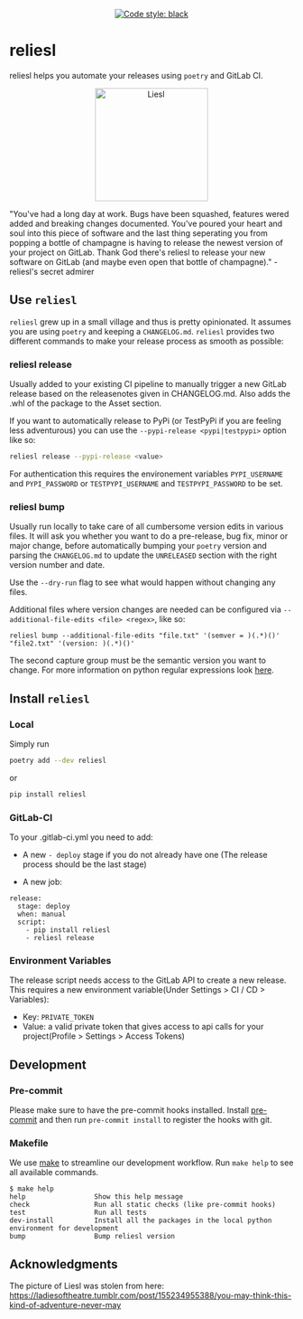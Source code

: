 <p align="center">
<a href="https://github.com/ambv/black"><img alt="Code style: black" src="https://img.shields.io/badge/code%20style-black-000000.svg"></a>
</p>

# reliesl
reliesl helps you automate your releases using `poetry` and GitLab CI.

<div align="center">
    <img src="assets/liesl.jpg" alt="Liesl" width=200px align="middle">
</div>

"You've had a long day at work. Bugs have been squashed, features wered added and breaking changes documented. You've poured your heart and soul into this piece of software and the last thing seperating you from popping a bottle of champagne is having to release the newest version of your project on GitLab. Thank God there's reliesl to release your new software on GitLab (and maybe even open that bottle of champagne)."
\- reliesl's secret admirer

## Use `reliesl`
`reliesl` grew up in a small village and thus is pretty opinionated. It assumes you are using `poetry` and keeping a `CHANGELOG.md`.
`reliesl` provides two different commands to make your release process as smooth as possible:

### reliesl release
Usually added to your existing CI pipeline to manually trigger a new GitLab release based on the releasenotes given in CHANGELOG.md. Also adds the .whl of the package to the Asset section.

If you want to automatically release to PyPi (or TestPyPi if you are feeling less adventurous) you can use the `--pypi-release <pypi|testpypi>` option like so:
```bash
reliesl release --pypi-release <value>
```
For authentication this requires the environement variables  `PYPI_USERNAME`  and `PYPI_PASSWORD` or `TESTPYPI_USERNAME` and `TESTPYPI_PASSWORD` to be set.

### reliesl bump
Usually run locally to take care of all cumbersome version edits in various files. 
It will ask you whether you want to do a pre-release, bug fix, minor or major change, before automatically bumping your `poetry` version and parsing the `CHANGELOG.md` to update the `UNRELEASED` section with the right version number and date.

Use the `--dry-run` flag to see what would happen without changing any files.

Additional files where version changes are needed can be configured via `--additional-file-edits <file> <regex>`, like so: 

```
reliesl bump --additional-file-edits "file.txt" '(semver = )(.*)()' "file2.txt" '(version: )(.*)()'
```

The second capture group must be the semantic version you want to change.
For more information on python regular expressions look [here](https://docs.python.org/3.7/howto/regex.html).

## Install `reliesl`

### Local
Simply run
```bash
poetry add --dev reliesl
```
or 
```bash
pip install reliesl
```

### GitLab-CI
To your .gitlab-ci.yml you need to add:

 - A new `- deploy` stage if you do not already have one (The release process should be the last stage)

 - A new job:
```
release:
  stage: deploy
  when: manual
  script:
    - pip install reliesl
    - reliesl release
```


### Environment Variables
The release script needs access to the GitLab API to create a new release. This requires a new environment variable(Under Settings > CI / CD > Variables):
 * Key: `PRIVATE_TOKEN`
 * Value: a valid private token that gives access to api calls for your project(Profile > Settings > Access Tokens)


## Development

### Pre-commit
Please make sure to have the pre-commit hooks installed.
Install [pre-commit](https://pre-commit.com/) and then run `pre-commit install` to register the hooks with git.

### Makefile
We use [make](https://www.gnu.org/software/make/) to streamline our development workflow.
Run `make help` to see all available commands.

<!-- START makefile-doc -->
```
$ make help 
help                 Show this help message
check                Run all static checks (like pre-commit hooks)
test                 Run all tests
dev-install          Install all the packages in the local python environment for development
bump                 Bump reliesl version 
```
<!-- END makefile-doc -->

## Acknowledgments

The picture of Liesl was stolen from here: https://ladiesoftheatre.tumblr.com/post/155234955388/you-may-think-this-kind-of-adventure-never-may
